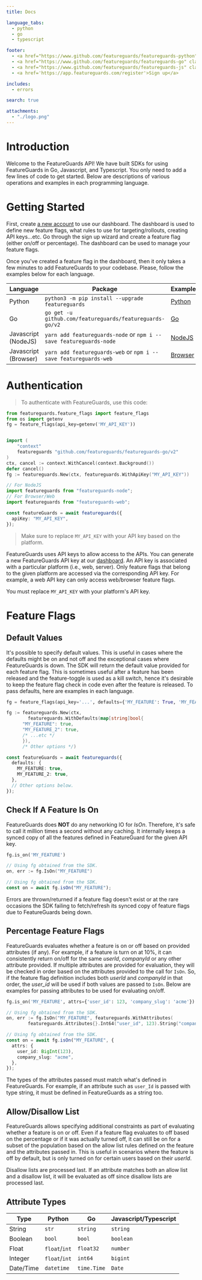 ```yaml
---
title: Docs

language_tabs:
  - python
  - go
  - typescript

footer:
  - <a href="https://www.github.com/featureguards/featureguards-python" class="sdk">Python SDK</a>
  - <a href="https://www.github.com/featureguards/featureguards-go" class="sdk">Go SDK</a>
  - <a href="https://www.github.com/featureguards/featureguards-js" class="sdk">Javascript SDK</a>
  - <a href='https://app.featureguards.com/register'>Sign up</a>

includes:
  - errors

search: true

attachments:
  - "./logo.png"
---
```


# Introduction

Welcome to the FeatureGuards API! We have built SDKs for using FeatureGuards in Go, Javascript, and Typescript. You only need to add a few lines of code to get started. Below are descriptions of various operations and examples in each
programming language.

# Getting Started

First, create [a new account](https://app.featureguards.com/register) to use our dashboard. The dashboard
is used to define new feature flags, what rules to use for targeting/rollouts, creating API keys...etc.
Go through the sign up wizard and create a feature flag (either on/off or percentage). The dashboard
can be used to manage your feature flags.

Once you've created a feature flag in the dashboard, then it only takes a few minutes to add FeatureGuards to your codebase. Please, follow the examples below
for each language.

| Language             | Package                                                            | Example                                                                                           |
| -------------------- | ------------------------------------------------------------------ | ------------------------------------------------------------------------------------------------- |
| Python               | `python3 -m pip install --upgrade featureguards`                   | [Python](https://github.com/featureguards/featureguards-python/blob/main/examples)                |
| Go                   | `go get -u github.com/featureguards/featureguards-go/v2`           | [Go](https://github.com/featureguards/featureguards-go/blob/main/examples_test.go)                |
| Javascript (NodeJS)  | `yarn add featureguards-node` or `npm i --save featureguards-node` | [NodeJS](https://github.com/featureguards/featureguards-js/tree/main/examples/node/src/index.ts)  |
| Javascript (Browser) | `yarn add featureguards-web` or `npm i --save featureguards-web`   | [Browser](https://github.com/featureguards/featureguards-js/tree/main/examples/web/src/index.tsx) |

# Authentication

> To authenticate with FeatureGuards, use this code:

```python
from featureguards.feature_flags import feature_flags
from os import getenv
fg = feature_flags(api_key=getenv('MY_API_KEY'))
```

```go

import (
	"context"
	featureguards "github.com/featureguards/featureguards-go/v2"
)
ctx, cancel := context.WithCancel(context.Background())
defer cancel()
fg := featureguards.New(ctx, featureguards.WithApiKey("MY_API_KEY"))
```

```typescript
// For NodeJS
import featureguards from "featureguards-node";
// For Browser/Web
import featureguards from "featureguards-web";

const featureGuards = await featureguards({
  apiKey: "MY_API_KEY",
});
```

> Make sure to replace `MY_API_KEY` with your API key based on the platform.

FeatureGuards uses API keys to allow access to the APIs. You can generate a new FeatureGuards API key at our [dashboard](https://app.featureguards.com/project/settings).
An API key is associated with a particular platform (i.e., web, server). Only feature flags that
belong to the given platform are accessed via the corresponding API key. For example, a web API key
can only access web/browser feature flags.

<aside class="notice">
You must replace <code>MY_API_KEY</code> with your platform's API key.
</aside>

# Feature Flags

## Default Values

It's possible to specify default values. This is useful in cases where the defaults might be on
and not off and the exceptional cases where FeatureGuards is down. The SDK will return the default
value provided for each feature flag. This is sometimes useful after a feature has been released
and the feature-toggle is used as a kill switch, hence it's desirable to keep the feature flag
check in code even after the feature is released. To pass defaults, here are examples in each
language.

```python
fg = feature_flags(api_key='...', defaults={'MY_FEATURE': True, 'MY_FEATURE_2': True})
```

```go
fg := featureguards.New(ctx,
		featureguards.WithDefaults(map[string]bool{
      "MY_FEATURE": true,
      "MY_FEATURE_2": true,
      /* ...etc */
      }),
      /* Other options */)
```

```typescript
const featureGuards = await featureguards({
  defaults: {
    MY_FEATURE: true,
    MY_FEATURE_2: true,
  },
  // Other options below.
});
```

## Check If A Feature Is On

FeatureGuards does **NOT** do any networking IO for _IsOn_. Therefore, it's safe to call it million
times a second without any caching. It internally keeps a synced copy of all the features defined
in FeatureGuard for the given API key.

```python
fg.is_on('MY_FEATURE')
```

```go
// Using fg obtained from the SDK.
on, err := fg.IsOn("MY_FEATURE")
```

```typescript
// Using fg obtained from the SDK.
const on = await fg.isOn("MY_FEATURE");
```

<aside class="warning">
Errors are thrown/returned if a feature flag doesn't exist or at the rare occasions the SDK
failing to fetch/refresh its synced copy of feature flags due to FeatureGuards being down.
</aside>

## Percentage Feature Flags

FeatureGuards evaluates whether a feature is on or off based on provided attributes (if any).
For example, if a feature is turn on at 10%, it can consistently return on/off for the same _userId_,
_companyId_ or any other attribute provided. If multiple attributes are provided for evaluation,
they will be checked in order based on the attributes provided to the call for `IsOn`. So, if the
feature flag definition includes both _userId_ and _companyId_ in that order, the _user_id_ will
be used if both values are passed to `IsOn`. Below are examples for passing attributes to be used
for evaluating on/off.

```python
fg.is_on('MY_FEATURE', attrs={'user_id': 123, 'company_slug': 'acme'})
```

```go
// Using fg obtained from the SDK.
on, err := fg.IsOn("MY_FEATURE", featureguards.WithAttributes(
		featureguards.Attributes{}.Int64("user_id", 123).String("company_slug", "acme")))
```

```typescript
// Using fg obtained from the SDK.
const on = await fg.isOn("MY_FEATURE", {
  attrs: {
    user_id: BigInt(123),
    company_slug: "acme",
  },
});
```

<aside class="warning">
The types of the attributes passed must match what's defined in FeatureGuards.
For example, if an attribute such as <code>user_Id</code> is passed with type string, it must be 
defined in FeatureGuards as a string too.
</aside>

## Allow/Disallow List

FeatureGuards allows specifying additional constraints as part of evaluating whether a feature is
on or off. Even if a feature flag evaluates to off based on the percentage or if it was actually
turned off, it can still be on for a subset of the population based on the allow list rules defined
on the feature and the attributes passed in. This is useful in scenarios where the feature is off
by default, but is only turned on for certain users based on their _userId_.

<aside class="warning">
Disallow lists are processed last. If an attribute matches both an allow list and a disallow list,
it will be evaluated as off since disallow lists are processed last.
</aside>

## Attribute Types

| Type      | Python        | Go          | Javascript/Typescript |
| --------- | ------------- | ----------- | --------------------- |
| String    | `str`         | `string`    | `string`              |
| Boolean   | `bool`        | `bool`      | `boolean`             |
| Float     | `float`/`int` | `float32`   | `number`              |
| Integer   | `float`/`int` | `int64`     | `bigint`              |
| Date/Time | `datetime`    | `time.Time` | `Date`                |
